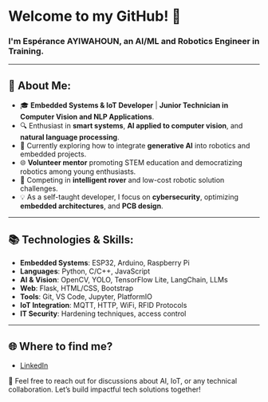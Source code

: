 # Welcome to my GitHub! 👋

### I'm Espérance AYIWAHOUN, an AI/ML and Robotics Engineer in Training.

---

## 📌 About Me:
- 🎓 **Embedded Systems & IoT Developer** | **Junior Technician in Computer Vision and NLP Applications**.
- 🔍 Enthusiast in **smart systems**, **AI applied to computer vision**, and **natural language processing**.
- 🚀 Currently exploring how to integrate **generative AI** into robotics and embedded projects.
- 🌐 **Volunteer mentor** promoting STEM education and democratizing robotics among young enthusiasts.
- 🔧 Competing in **intelligent rover** and low-cost robotic solution challenges.
- 💡 As a self-taught developer, I focus on **cybersecurity**, optimizing **embedded architectures**, and **PCB design**.

---

## 📚 Technologies & Skills:
- **Embedded Systems**: ESP32, Arduino, Raspberry Pi
- **Languages**: Python, C/C++, JavaScript
- **AI & Vision**: OpenCV, YOLO, TensorFlow Lite, LangChain, LLMs
- **Web**: Flask, HTML/CSS, Bootstrap
- **Tools**: Git, VS Code, Jupyter, PlatformIO
- **IoT Integration**: MQTT, HTTP, WiFi, RFID Protocols
- **IT Security**: Hardening techniques, access control

---

## 🌐 Where to find me?
- [LinkedIn](https://linkedin.com/in/esperance-ayiwahoun)

💬 Feel free to reach out for discussions about AI, IoT, or any technical collaboration. 
Let’s build impactful tech solutions together!
